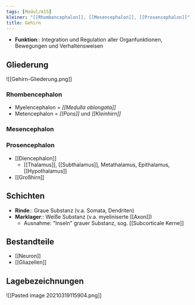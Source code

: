 ```yaml
---
tags: [Modul/m15]
kleiner: "[[Rhombencephalon]], [[Mesencephalon]], [[Prosencephalon]]"
title: Gehirn
---
```

- **Funktion**:: Integration und Regulation aller Organfunktionen, Bewegungen und Verhaltensweisen

## Gliederung
![[Gehirn-Gliederung.png]]

### Rhombencephalon
- Myelencephalon = *[[Medulla oblongata]]*
- Metencephalon = *[[Pons]]* und *[[Kleinhirn]]*
### Mesencephalon
### Prosencephalon
- [[Diencephalon]]
	- [[Thalamus]], [[Subthalamus]], Metathalamus, Epithalamus, [[Hypothalamus]]
- [[Großhirn]]

## Schichten
- **Rinde**:: Graue Substanz (v.a. Somata, Dendriten)
- **Marklager**:: Weiße Substanz (v.a. myeliniserte [[Axon]])
	- Ausnahme: "Inseln" grauer Substanz, sog. [[Subcorticale Kerne]]

## Bestandteile
- [[Neuron]]
- [[Gliazellen]]

## Lagebezeichnungen
![[Pasted image 20210319115904.png]]